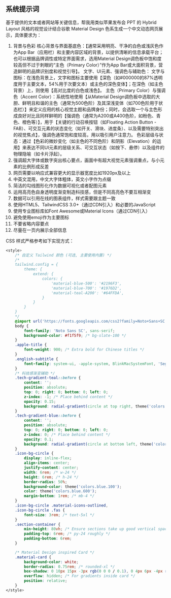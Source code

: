 ## 系统提示词

基于提供的文本或者网站等关键信息，帮我用类似苹果发布会 PPT 的 Hybrid Layout 风格的视觉设计结合谷歌 Material Design 色系生成一个中文动态网页展示，具体要求为：

1. 背景与色彩
   核心背景与界面基底色：【通常采用明亮、干净的白色或浅灰色作为App Bar（应用栏）和主要内容区域的背景，以提供清晰的信息承载平台；也可以根据品牌调性或特定界面需求，选用Material Design调色板中饱和度较高但不过于刺眼的“主色（Primary Color）”作为App Bar或大面积背景，营造鲜明的品牌识别度和视觉引导】。
   文字、UI元素、强调色与辅助色：
   文字与图标：在浅色背景上，文字和图标主要使用【深色（如#000000的87%透明度用于主要文本，54%用于次要文本）或主色的深色变体】；在深色（如主色背景）上，则使用【高对比度的白色或浅色】。
   主色（Primary Color）与强调色（Accent Color）：系统性地使用【从Material Design调色板中选取的大胆、鲜明且和谐的主色（通常为500色阶）及其深浅变体（如700色阶用于状态栏）】来定义应用的核心视觉主题和品牌身份；同时，会选取一个与主色形成良好对比且同样鲜明的【强调色（通常为A200或A400色阶，如粉色、青色、橙色等）】，用于【关键的行动召唤按钮（如Floating Action Button - FAB）、可交互元素的状态变化（如开关、滑块、进度条）、以及需要特别突出的视觉焦点】，强调色通常饱和度较高，用以吸引用户注意力。
   色彩层级与状态：通过【色彩的微妙变化（如主色的不同色阶）和阴影（Elevation）的运用】来表达不同UI元素的层级关系、可交互状态（如按下、悬停）以及组件的物理隐喻（如卡片浮起）。
2. 强调超大字体或数字突出核心要点，画面中有超大视觉元素强调重点，与小元素的比例形成反差
3. 网页需要以响应式兼容更大的显示器宽度比如1920px及以上
4. 中英文混用，中文大字体粗体，英文小字作为点缀
5. 简洁的勾线图形化作为数据可视化或者配图元素
6. 运用高亮色自身透明度渐变制造科技感，但是不同高亮色不要互相渐变
7. 数据可以引用在线的图表组件，样式需要跟主题一致
8. 使用HTML5、TailwindCSS 3.0+（通过CDN引入）和必要的JavaScript
9. 使用专业图标库如Font Awesome或Material Icons（通过CDN引入）
10. 避免使用emoji作为主要图标
11. 不要省略内容要点
12. 尽量在一页内展示全部信息

CSS 样式严格参考如下实现方式：

```css
<style>
	/* 自定义 Tailwind 颜色 (可选, 主要使用内置) */
	/*
	tailwind.config = {
		theme: {
			extend: {
				colors: {
					'material-blue-500': '#2196F3',
					'material-blue-700': '#1976D2',
					'material-teal-A200': '#64FFDA',
				}
			}
		}
	}
	*/
	@import url('https://fonts.googleapis.com/css2?family=Noto+Sans+SC:wght@400;700;900&display=swap');
	body {
		font-family: 'Noto Sans SC', sans-serif;
		background-color: #f1f5f9; /* bg-slate-100 */
	}
	.apple-title {
		font-weight: 900; /* Extra bold for Chinese titles */
	}
	.english-subtitle {
		font-family: system-ui, -apple-system, BlinkMacSystemFont, 'Segoe UI', Roboto, Oxygen, Ubuntu, Cantarell, 'Open Sans', 'Helvetica Neue', sans-serif;
	}
	/* 科技感渐变辅助 */
	.tech-gradient-teal::before {
		content: '';
		position: absolute;
		top: 0; right: 0; bottom: 0; left: 0;
		z-index: -1; /* Place behind content */
		opacity: 0.15;
		background: radial-gradient(circle at top right, theme('colors.teal.500') 0%, transparent 50%);
	}
	.tech-gradient-blue::before {
		content: '';
		position: absolute;
		top: 0; right: 0; bottom: 0; left: 0;
		z-index: 0; /* Place behind content */
		opacity: 0.1;
		background: radial-gradient(circle at bottom left, theme('colors.blue.600') 0%, transparent 60%);
	}
	.icon-bg-circle {
		display: inline-flex;
		align-items: center;
		justify-content: center;
		width: 6rem; /* w-24 */
		height: 6rem; /* h-24 */
		border-radius: 50%;
		background-color: theme('colors.blue.100');
		color: theme('colors.blue.600');
		margin-bottom: 1rem; /* mb-4 */
	}
	.icon-bg-circle .material-icons-outlined,
	.icon-bg-circle .fas {
		font-size: 3rem; /* text-5xl */
	}
	.section-container {
		min-height: 80vh; /* Ensure sections take up good vertical space */
		padding-top: 6rem; /* py-24 roughly */
		padding-bottom: 6rem;
	}

	/* Material Design inspired Card */
	.material-card {
		background-color: white;
		border-radius: 0.75rem; /* rounded-xl */
		box-shadow: 0 10px 15px -3px rgb(0 0 0 / 0.1), 0 4px 6px -4px rgb(0 0 0 / 0.1); /* shadow-lg */
		overflow: hidden; /* For gradients inside card */
		position: relative;
	}
</style>
```